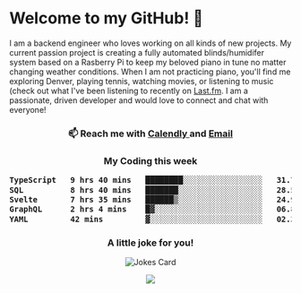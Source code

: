 <h1> Welcome to my GitHub! 👋 </h1>


  I am a backend engineer who loves working on all kinds of new projects. My current passion project is creating a fully automated blinds/humidifer system based on a Rasberry Pi to keep my beloved piano in tune no matter changing weather conditions. When I am not practicing piano, you'll find me exploring Denver, playing tennis, watching movies, or listening to music (check out what I've been listening to recently on [Last.fm](https://www.last.fm/user/mballa000). I am a passionate, driven developer and would love to connect and chat with everyone!

<h3 align = "center"> 📫 Reach me with <a href = "https://calendly.com/msbrandt00/30min"> Calendly </a> and <a href="mailto:msbrandt00@gmail.com">Email</a> 
 </h3>


 
<div align = "center"
[![Anurag's GitHub stats](https://github-readme-stats.vercel.app/api?username=mbrandt00)](https://github.com/anuraghazra/github-readme-stats)
          </div>
<h3 align="center">
  My Coding this week
<!--START_SECTION:waka-->

```txt
TypeScript   9 hrs 40 mins   ████████░░░░░░░░░░░░░░░░░   31.79 %
SQL          8 hrs 40 mins   ███████░░░░░░░░░░░░░░░░░░   28.53 %
Svelte       7 hrs 35 mins   ██████▒░░░░░░░░░░░░░░░░░░   24.93 %
GraphQL      2 hrs 4 mins    █▓░░░░░░░░░░░░░░░░░░░░░░░   06.80 %
YAML         42 mins         ▓░░░░░░░░░░░░░░░░░░░░░░░░   02.35 %
```

<!--END_SECTION:waka-->

### A little joke for you!

![Jokes Card](https://readme-jokes.vercel.app/api?hideBorder)

<a href="https://www.linkedin.com/in/mbrandt00/"><img src="https://img.shields.io/badge/linkedin-%230077B5.svg?&style=for-the-badge&logo=linkedin&logoColor=white" /></a>
